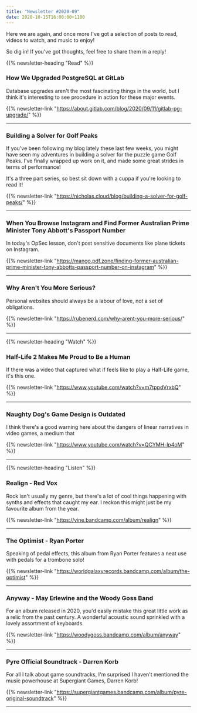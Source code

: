 ```yaml
---
title: "Newsletter #2020-09"
date: 2020-10-15T16:00:00+1100
---
```


Here we are again, and once more I've got a selection of posts to read, videos to watch, and music to enjoy!

So dig in! If you've got thoughts, feel free to share them in a reply!

<!--more-->

{{% newsletter-heading "Read" %}}

### How We Upgraded PostgreSQL at GitLab

Database upgrades aren't the most fascinating things in the world, but I think it's interesting to see procedure in action for these major events.

{{% newsletter-link "https://about.gitlab.com/blog/2020/09/11/gitlab-pg-upgrade/" %}}

---

### Building a Solver for Golf Peaks

If you've been following my blog lately these last few weeks, you might have seen my adventures in building a solver for the puzzle game Golf Peaks. I've finally wrapped up work on it, and made some great strides in terms of performance!

It's a three part series, so best sit down with a cuppa if you're looking to read it!

{{% newsletter-link "https://nicholas.cloud/blog/building-a-solver-for-golf-peaks/" %}}

---

### When You Browse Instagram and Find Former Australian Prime Minister Tony Abbott's Passport Number

In today's OpSec lesson, don't post sensitive documents like plane tickets on Instagram.

{{% newsletter-link "https://mango.pdf.zone/finding-former-australian-prime-minister-tony-abbotts-passport-number-on-instagram" %}}

---

### Why Aren't You More Serious?

Personal websites should always be a labour of love, not a set of obligations.

{{% newsletter-link "https://rubenerd.com/why-arent-you-more-serious/" %}}

---

{{% newsletter-heading "Watch" %}}

### Half-Life 2 Makes Me Proud to Be a Human

If there was a video that captured what if feels like to play a Half-Life game, it's this one.

{{% newsletter-link "https://www.youtube.com/watch?v=m7tppdVrxbQ" %}}

---

### Naughty Dog's Game Design is Outdated

I think there's a good warning here about the dangers of linear narratives in video games, a medium that

{{% newsletter-link "https://www.youtube.com/watch?v=QCYMH-lp4oM" %}}

---

{{% newsletter-heading "Listen" %}}

### Realign - Red Vox

Rock isn't usually my genre, but there's a lot of cool things happening with synths and effects that caught my ear. I reckon this might just be my favourite album from the year.

{{% newsletter-link "https://vine.bandcamp.com/album/realign" %}}

---

### The Optimist - Ryan Porter

Speaking of pedal effects, this album from Ryan Porter features a neat use with pedals for a trombone solo!

{{% newsletter-link "https://worldgalaxyrecords.bandcamp.com/album/the-optimist" %}}

---

### Anyway - May Erlewine and the Woody Goss Band

For an album released in 2020, you'd easily mistake this great little work as a relic from the past century. A wonderful acoustic sound sprinkled with a lovely assortment of keyboards.

{{% newsletter-link "https://woodygoss.bandcamp.com/album/anyway" %}}

---

### Pyre Official Soundtrack - Darren Korb

For all I talk about game soundtracks, I'm surprised I haven't mentioned the music powerhouse at Supergiant Games, Darren Korb!

{{% newsletter-link "https://supergiantgames.bandcamp.com/album/pyre-original-soundtrack" %}}

---
